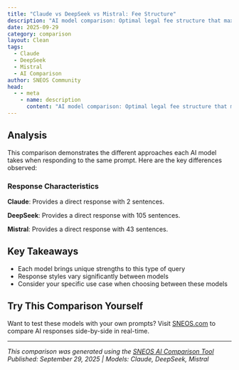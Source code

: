 ```yaml
---
title: "Claude vs DeepSeek vs Mistral: Fee Structure"
description: "AI model comparison: Optimal legal fee structure that maximizes revenue and client satisfaction..."
date: 2025-09-29
category: comparison
layout: Clean
tags:
  - Claude
  - DeepSeek
  - Mistral
  - AI Comparison
author: SNEOS Community
head:
  - - meta
    - name: description
      content: "AI model comparison: Optimal legal fee structure that maximizes revenue and client satisfaction..."
---
```


<ChatComparison
  title="Claude vs DeepSeek vs Mistral: Fee Structure"
  prompt="Optimal legal fee structure that maximizes revenue and client satisfaction"
  :responses='{
    "Claude": "Invalid API source. Please specify \u0027openai\u0027, \u0027anthropic\u0027, \u0027gemini\u0027, \u0027gemini-grounding\u0027, \u0027deepseek\u0027, \u0027grok\u0027, \u0027grok-live\u0027, or \u0027mistral\u0027.",
    "DeepSeek": "Of course. This is a central challenge in legal practice. The \u0022optimal\u0022 structure isn\u0027t one-size-fits-all; it\u0027s a strategic choice based on the type of law, the client, and the matter\u0027s complexity.\n\nThe goal is to align the law firm\u0027s financial incentives with the client\u0027s desired outcomes, fostering trust and maximizing the perceived value of the services rendered.\n\nHere is a breakdown of optimal legal fee structures, categorized by their ability to maximize both revenue and client satisfaction.\n\n---\n\n### The Core Principle: Align Incentives\n\nThe fundamental conflict in traditional hourly billing is that the firm\u0027s revenue (more hours) is often at odds with the client\u0027s satisfaction (lower cost, faster resolution). The optimal model seeks to resolve this conflict.\n\n---\n\n### Tier 1: Most Optimal Models (High Alignment)\n\nThese models best balance firm profitability with client value and satisfaction.\n\n#### 1. **Fixed / Flat Fee (with clear scope)**\n*   **How it Works:** A set price for a defined legal service.\n*   **Maximizes Revenue For:** High-efficiency firms. The firm is incentivized to work smarter and faster, as any time saved is pure profit.\n*   **Maximizes Client Satisfaction Because:** Clients appreciate cost certainty and no surprise bills. It feels fair and value-based.\n*   **Best For:** Routine, predictable matters (e.g., incorporation, wills, uncontested divorces, simple trademarks, residential real estate closings).\n*   **How to Optimize:**\n    *   **Scope Creep Management:** Clearly define what is and is *not* included. Have a change order process for out-of-scope work.\n    *   **Price Intelligently:** Base your flat fee on a careful analysis of the average time and resources required, plus a premium for your expertise and the value delivered.\n    *   **Tiered Packages:** Offer \u0022Good, Better, Best\u0022 packages (e.g., Basic Will, Will with Trust, Comprehensive Estate Plan).\n\n#### 2. **Contingency Fee**\n*   **How it Works:** The firm gets a pre-agreed percentage (typically 25-40%) of the client\u0027s recovery. If the client loses, the firm gets nothing.\n*   **Maximizes Revenue For:** Firms with expertise in high-value plaintiff-side litigation (personal injury, employment discrimination, major class actions).\n*   **Maximizes Client Satisfaction Because:** It provides access to justice for clients who cannot afford hourly rates. The client and firm are fully aligned on the goal: maximize the recovery.\n*   **Best For:** Cases with a high likelihood of success and a significant potential damages award.\n*   **How to Optimize:**\n    *   **Case Selection is Everything:** Rigorously vet cases to ensure a high probability of success and sufficient damages to cover costs and fees.\n    *   **Clear Agreement:** Specify the percentage, how costs (e.g., filing fees, expert witnesses) are handled, and what happens at different stages (e.g., settlement before trial vs. after trial).\n\n#### 3. **Hybrid / Blended Models**\n*   **How it Works:** Combining elements of different models to create a custom solution.\n*   **Maximizes Revenue For:** Firms by sharing risk/reward and making services palatable for a wider range of clients.\n*   **Maximizes Client Satisfaction Because:** It offers flexibility and can be tailored to the client\u0027s specific risk tolerance and budget.\n*   **Common Hybrids:**\n    *   **Reduced Fee \u002B Contingency:** A lower hourly rate plus a smaller contingency fee upon success. Good for cases that are strong but may require significant upfront work.\n    *   **Fixed Fee \u002B Success Bonus:** A base flat fee for handling the matter, with a bonus for achieving a specific, exceptional outcome (e.g., saving a client millions in a tax dispute).\n    *   **Capped Fee:** Hourly billing with a \u0022not-to-exceed\u0022 cap. This gives clients cost certainty while allowing for flexibility.\n\n---\n\n### Tier 2: Common but Less Aligned Models\n\nThese models are widely used but often create tension between revenue and satisfaction.\n\n#### 4. **Hourly Billing**\n*   **How it Works:** Bill for each hour (or fraction thereof) worked.\n*   **Maximizes Revenue For:** Inefficient firms or matters with unpredictable scope. Rewards time spent, not results achieved.\n*   **Hinders Client Satisfaction Because:** It creates a perception that the firm is incentivized to be slow and inefficient. Clients fear \u0022bill padding\u0022 and have no cost certainty.\n*   **When to Use It:** For truly unpredictable matters where the scope cannot be defined (e.g., complex litigation against a vigorously defending opponent, crisis management).\n*   **How to Optimize (if you must use it):**\n    *   **Provide Detailed, Clear Bills:** Use plain English and categorize tasks so the client sees the value.\n    *   **Budget and Communicate:** Provide regular budget updates and explain why tasks are necessary.\n    *   **Leverage Technology:** Use efficient practice management software to track time accurately and avoid writing off billable hours.\n\n#### 5. **Retainers**\n*   **How it Works:** A client pays an upfront fee to secure a lawyer\u0027s availability.\n*   **Types:**\n    *   **Security Retainer:** Held in a trust account and billed against as work is performed. This is essentially a pre-payment for hourly work.\n    *   **Engagement (or \u0022True\u0022) Retainer:** A flat fee paid simply to secure the lawyer\u0027s services, often for general counsel work. This is paid for availability, not specific work.\n*   **Maximizes Revenue For:** Firms by ensuring cash flow and payment security.\n*   **Maximizes Client Satisfaction For:** Clients who need ongoing, on-demand counsel (e.g., business clients). It provides a sense of priority access.\n*   **How to Optimize:** Be crystal clear about which type of retainer you are using and how it will be applied.\n\n---\n\n### Tier 3: Emerging \u0026 Value-Based Models\n\n#### 6. **Subscription / Legal Retainer**\n*   **How it Works:** Clients pay a monthly or annual fee for a predefined set of legal services.\n*   **Maximizes Revenue For:** Firms by creating predictable, recurring revenue.\n*   **Maximizes Client Satisfaction Because:** Clients feel they have a partner on call for a predictable cost, perfect for ongoing business needs.\n*   **Best For:** Startups, small businesses, and individuals with recurring legal needs (e.g., contract review, HR questions, quarterly compliance).\n\n### Summary: How to Choose and Implement the Optimal Structure\n\n| Fee Model | Best for Maximizing... | Best For Matter Type | Client Satisfaction Driver |\n| :--- | :--- | :--- | :--- |\n| **Fixed / Flat Fee** | **Efficiency \u0026 Predictability** | Routine, defined services | **Cost Certainty** |\n| **Contingency Fee** | **High-Value Outcomes** | Plaintiff-side litigation | **Access \u0026 Alignment** |\n| **Hybrid Model** | **Flexibility \u0026 Risk-Sharing** | Custom client situations | **Tailored Solutions** |\n| **Hourly Billing** | **Revenue on Unpredictable Work** | Open-ended, complex matters | (Needs careful management) |\n| **Subscription** | **Recurring Revenue** | Ongoing business counsel | **Predictability \u0026 Access** |\n\n### Actionable Steps for Implementation:\n\n1.  **Diagnose the Matter:** Is it routine or complex? Predictable or open-ended? What is the client\u0027s ultimate goal?\n2.  **Understand the Client:** What is their risk tolerance? Budget? Do they value cost certainty over all else?\n3.  **Present Options:** Don\u0027t just offer one model. For many matters, you can present a menu (e.g., \u0022We can do this on a flat fee of $X, a capped fee of $Y, or an hourly basis. Here are the pros and cons of each.\u0022). This builds immense trust.\n4.  **Communicate Relentlessly:** No matter the model, clear communication about scope, progress, and costs is the number one driver of client satisfaction.\n5.  **Leverage Technology:** Use tools for project management, time tracking (even for flat fees, to price accurately), and automated billing to improve efficiency.\n\n**Conclusion:** The optimal legal fee structure is the one that **demonstrably links your compensation to the value you create for the client.** By moving away from pure hourly billing and embracing fixed, contingent, or hybrid models, you build trust, improve your firm\u0027s efficiency, and ultimately maximize both revenue and client satisfaction.",
    "Mistral": "Creating an optimal legal fee structure that maximizes both revenue and client satisfaction involves balancing several key factors. Here are some strategies to consider:\n\n### 1. **Transparent and Clear Pricing**\n   - **Fixed Fees:** Offer fixed fees for standard services like wills, simple divorces, or business incorporations. This provides clients with predictability and can reduce billing disputes.\n   - **Hourly Rates:** For more complex cases, hourly rates can be appropriate. Ensure that clients understand the billing increments and receive regular updates on their bill.\n   - **Retainers:** Require retainers for ongoing services to ensure payment and manage cash flow.\n\n### 2. **Value-Based Pricing**\n   - **Outcome-Based Fees:** Charge based on the value of the outcome. For example, a percentage of the settlement in personal injury cases.\n   - **Subscription Models:** Offer subscription-based legal services for businesses, providing ongoing legal support for a fixed monthly fee.\n\n### 3. **Flexible Payment Options**\n   - **Payment Plans:** Offer installment plans to make legal services more accessible and affordable.\n   - **Credit Card Payments:** Accept credit card payments to provide convenience and flexibility.\n\n### 4. **Client Communication**\n   - **Regular Updates:** Keep clients informed about their billing status and any changes in fees.\n   - **Transparent Billing:** Provide detailed, itemized bills that clearly explain charges.\n   - **Client Portals:** Use client portals to allow clients to view their bills, make payments, and communicate with their attorney.\n\n### 5. **Efficiency and Technology**\n   - **Automation:** Use legal software to automate billing, time tracking, and document management.\n   - **E-Signatures:** Implement e-signature solutions to expedite document signing and reduce administrative costs.\n   - **Virtual Consultations:** Offer virtual consultations to save time and reduce overhead costs.\n\n### 6. **Client Satisfaction**\n   - **Feedback Mechanisms:** Implement feedback mechanisms to understand client satisfaction and areas for improvement.\n   - **Client Education:** Educate clients about the legal process and the value of your services to manage expectations.\n   - **Personalized Service:** Tailor your services to meet the unique needs of each client, fostering a stronger relationship.\n\n### 7. **Marketing and Branding**\n   - **Reputation Management:** Maintain a strong online presence and positive reviews to attract new clients.\n   - **Referral Programs:** Encourage satisfied clients to refer others through referral programs.\n   - **Content Marketing:** Provide valuable legal content through blogs, webinars, and social media to establish expertise and trust.\n\n### 8. **Diversified Revenue Streams**\n   - **Ancillary Services:** Offer additional services like mediation, arbitration, or legal coaching to diversify revenue.\n   - **Partnerships:** Form partnerships with other professionals (e.g., accountants, financial advisors) to cross-promote services.\n\n### 9. **Ethical Considerations**\n   - **Compliance:** Ensure that your fee structure complies with legal and ethical guidelines.\n   - **Conflict of Interest:** Avoid fee structures that could create conflicts of interest, such as contingency fees in criminal cases.\n\n### 10. **Continuous Improvement**\n   - **Data Analysis:** Regularly analyze financial data to identify trends and areas for improvement.\n   - **Client Surveys:** Conduct client surveys to gather insights on pricing and service satisfaction.\n   - **Adaptability:** Be willing to adapt your fee structure based on market conditions and client feedback.\n\nBy implementing these strategies, you can create a fee structure that not only maximizes revenue but also ensures high levels of client satisfaction, leading to long-term success and growth for your legal practice."
  }'
  published-date="16:28"
/>

## Analysis

This comparison demonstrates the different approaches each AI model takes when responding to the same prompt. Here are the key differences observed:

### Response Characteristics

**Claude**: Provides a direct response with 2 sentences. 

**DeepSeek**: Provides a direct response with 105 sentences. 

**Mistral**: Provides a direct response with 43 sentences. 

## Key Takeaways

- Each model brings unique strengths to this type of query
- Response styles vary significantly between models
- Consider your specific use case when choosing between these models

## Try This Comparison Yourself

Want to test these models with your own prompts? Visit [SNEOS.com](https://sneos.com) to compare AI responses side-by-side in real-time.

---

*This comparison was generated using the [SNEOS AI Comparison Tool](https://sneos.com)*
*Published: September 29, 2025 | Models: Claude, DeepSeek, Mistral*
